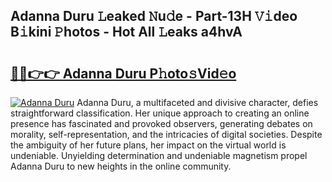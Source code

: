 ## Adanna Duru 𝙻eaked 𝙽u𝚍e - Part-13H 𝚅𝚒deo B𝚒kini 𝙿hotos - Hot All 𝙻eaks a4hvA

# <h2><a href="http://ld2oxim.urlbe.top/?page=Adanna+Duru">🔗🔗👉👉 Adanna Duru P𝚑oto𝚜Vid𝚎o</a></h2>

[![Adanna Duru](https://i.imgur.com/eBuTRDB.gif)](http://ld2oxim.urlbe.top/?page=Adanna+Duru)
Adanna Duru, a multifaceted and divisive character, defies straightforward classification. Her unique approach to creating an online presence has fascinated and provoked observers, generating debates on morality, self-representation, and the intricacies of digital societies. Despite the ambiguity of her future plans, her impact on the virtual world is undeniable. Unyielding determination and undeniable magnetism propel Adanna Duru to new heights in the online community.
